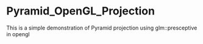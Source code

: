# Pyramid_OpenGL_Projection
This is a simple demonstration of Pyramid projection using glm::presceptive in opengl
